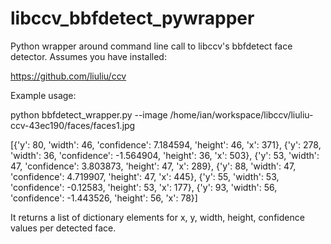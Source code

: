 libccv_bbfdetect_pywrapper
==========================

Python wrapper around command line call to libccv's bbfdetect face detector. Assumes you have installed:

https://github.com/liuliu/ccv


Example usage:

python bbfdetect_wrapper.py --image /home/ian/workspace/libccv/liuliu-ccv-43ec190/faces/faces1.jpg

[{'y': 80, 'width': 46, 'confidence': 7.184594, 'height': 46, 'x': 371}, {'y': 278, 'width': 36, 'confidence': -1.564904, 'height': 36, 'x': 503}, {'y': 53, 'width': 47, 'confidence': 3.803873, 'height': 47, 'x': 289}, {'y': 88, 'width': 47, 'confidence': 4.719907, 'height': 47, 'x': 445}, {'y': 55, 'width': 53, 'confidence': -0.12583, 'height': 53, 'x': 177}, {'y': 93, 'width': 56, 'confidence': -1.443526, 'height': 56, 'x': 78}]


It returns a list of dictionary elements for x, y, width, height, confidence values per detected face.
